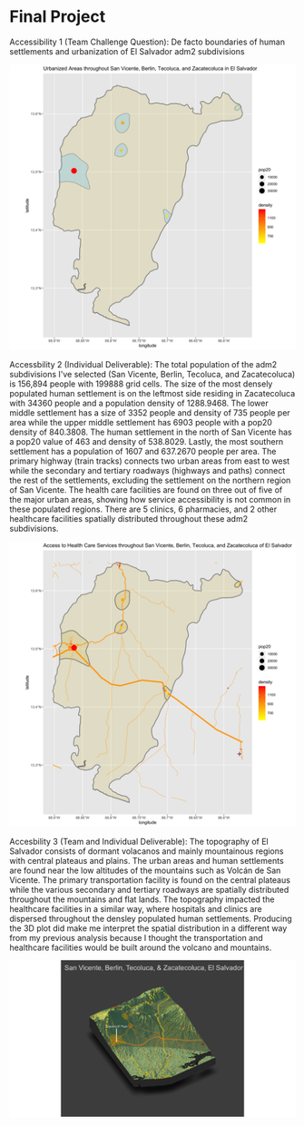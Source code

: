 # Final Project

Accessibility 1 (Team Challenge Question):  De facto boundaries of human settlements and urbanization of El Salvador adm2 subdivisions

![](smi.png)

Accessbility 2 (Individual Deliverable): 
The total population of the adm2 subdivisions I've selected (San Vicente, Berlin, Tecoluca, and Zacatecoluca) is 156,894 people with 199888 grid cells. The size of the most densely populated human settlement is on the leftmost side residing in Zacatecoluca with 34360 people and a population density of 1288.9468. The lower middle settlement has a size of 3352 people and density of 735 people per area while the upper middle settlement has 6903 people with a pop20 density of 840.3808. The human settlement in the north of San Vicente has a pop20 value of 463 and density of 538.8029. Lastly, the most southern settlement has a population of 1607 and 637.2670 people per area. The primary highway (train tracks) connects two urban areas from east to west while the secondary and tertiary roadways (highways and paths) connect the rest of the settlements, excluding the settlement on the northern region of San Vicente. The health care facilities are found on three out of five of the major urban areas, showing how service accessibility is not common in these populated regions. There are 5 clinics, 6 pharmacies, and 2 other healthcare facilities spatially distributed throughout these adm2 subdivisions.

![](smirhcf.png)

Accesbility 3 (Team and Individual Deliverable):
The topography of El Salvador consists of dormant volacanos and mainly mountainous regions with central plateaus and plains. The urban areas and human settlements are found near the low altitudes of the mountains such as Volcán de San Vicente. The primary transportation facility is found on the central plateaus while the various secondary and tertiary roadways are spatially distributed throughout the mountains and flat lands. The topography impacted the healthcare facilities in a similar way, where hospitals and clinics are dispersed throughout the densley populated human settlements. Producing the 3D plot did make me interpret the spatial distribution in a different way from my previous analysis because I thought the transportation and healthcare facilities would be built around the volcano and mountains. 

![](rplot29.png)

